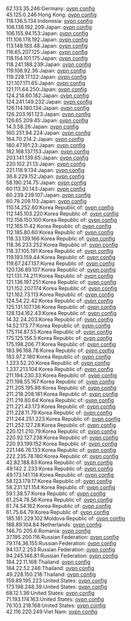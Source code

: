 62.133.35.246:Germany: [ovpn config](vpn/62_133_35_246.ovpn)  
45.125.0.246:Hong Kong: [ovpn config](vpn/45_125_0_246.ovpn)  
118.136.5.134:Indonesia: [ovpn config](vpn/118_136_5_134.ovpn)  
106.136.192.209:Japan: [ovpn config](vpn/106_136_192_209.ovpn)  
106.155.94.153:Japan: [ovpn config](vpn/106_155_94_153.ovpn)  
111.106.178.192:Japan: [ovpn config](vpn/111_106_178_192.ovpn)  
113.148.183.48:Japan: [ovpn config](vpn/113_148_183_48.ovpn)  
116.65.207.125:Japan: [ovpn config](vpn/116_65_207_125.ovpn)  
118.154.101.175:Japan: [ovpn config](vpn/118_154_101_175.ovpn)  
118.241.188.239:Japan: [ovpn config](vpn/118_241_188_239.ovpn)  
119.106.92.36:Japan: [ovpn config](vpn/119_106_92_36.ovpn)  
119.228.17.122:Japan: [ovpn config](vpn/119_228_17_122.ovpn)  
121.107.171.65:Japan: [ovpn config](vpn/121_107_171_65.ovpn)  
121.111.64.250:Japan: [ovpn config](vpn/121_111_64_250.ovpn)  
124.214.60.182:Japan: [ovpn config](vpn/124_214_60_182.ovpn)  
124.241.149.232:Japan: [ovpn config](vpn/124_241_149_232.ovpn)  
126.114.180.134:Japan: [ovpn config](vpn/126_114_180_134.ovpn)  
126.203.161.123:Japan: [ovpn config](vpn/126_203_161_123.ovpn)  
126.65.209.45:Japan: [ovpn config](vpn/126_65_209_45.ovpn)  
14.3.58.26:Japan: [ovpn config](vpn/14_3_58_26.ovpn)  
160.251.94.224:Japan: [ovpn config](vpn/160_251_94_224.ovpn)  
164.70.214.2:Japan: [ovpn config](vpn/164_70_214_2.ovpn)  
180.47.191.23:Japan: [ovpn config](vpn/180_47_191_23.ovpn)  
182.168.137.153:Japan: [ovpn config](vpn/182_168_137_153.ovpn)  
203.141.139.65:Japan: [ovpn config](vpn/203_141_139_65.ovpn)  
220.102.21.13:Japan: [ovpn config](vpn/220_102_21_13.ovpn)  
221.118.9.134:Japan: [ovpn config](vpn/221_118_9_134.ovpn)  
36.8.229.152:Japan: [ovpn config](vpn/36_8_229_152.ovpn)  
58.190.214.75:Japan: [ovpn config](vpn/58_190_214_75.ovpn)  
60.113.30.143:Japan: [ovpn config](vpn/60_113_30_143.ovpn)  
60.239.239.107:Japan: [ovpn config](vpn/60_239_239_107.ovpn)  
60.79.209.113:Japan: [ovpn config](vpn/60_79_209_113.ovpn)  
110.14.252.60:Korea Republic of: [ovpn config](vpn/110_14_252_60.ovpn)  
112.145.103.220:Korea Republic of: [ovpn config](vpn/112_145_103_220.ovpn)  
112.158.150.100:Korea Republic of: [ovpn config](vpn/112_158_150_100.ovpn)  
112.165.11.42:Korea Republic of: [ovpn config](vpn/112_165_11_42.ovpn)  
112.185.80.60:Korea Republic of: [ovpn config](vpn/112_185_80_60.ovpn)  
118.33.139.166:Korea Republic of: [ovpn config](vpn/118_33_139_166.ovpn)  
118.36.233.252:Korea Republic of: [ovpn config](vpn/118_36_233_252.ovpn)  
118.37.105.191:Korea Republic of: [ovpn config](vpn/118_37_105_191.ovpn)  
119.193.159.44:Korea Republic of: [ovpn config](vpn/119_193_159_44.ovpn)  
119.67.247.137:Korea Republic of: [ovpn config](vpn/119_67_247_137.ovpn)  
120.136.89.107:Korea Republic of: [ovpn config](vpn/120_136_89_107.ovpn)  
121.131.74.211:Korea Republic of: [ovpn config](vpn/121_131_74_211.ovpn)  
121.136.197.251:Korea Republic of: [ovpn config](vpn/121_136_197_251.ovpn)  
121.152.207.174:Korea Republic of: [ovpn config](vpn/121_152_207_174.ovpn)  
121.162.73.113:Korea Republic of: [ovpn config](vpn/121_162_73_113.ovpn)  
124.54.22.42:Korea Republic of: [ovpn config](vpn/124_54_22_42.ovpn)  
125.131.107.136:Korea Republic of: [ovpn config](vpn/125_131_107_136.ovpn)  
128.134.162.43:Korea Republic of: [ovpn config](vpn/128_134_162_43.ovpn)  
14.32.24.203:Korea Republic of: [ovpn config](vpn/14_32_24_203.ovpn)  
14.52.173.77:Korea Republic of: [ovpn config](vpn/14_52_173_77.ovpn)  
175.114.87.55:Korea Republic of: [ovpn config](vpn/175_114_87_55.ovpn)  
175.125.156.5:Korea Republic of: [ovpn config](vpn/175_125_156_5.ovpn)  
175.198.206.71:Korea Republic of: [ovpn config](vpn/175_198_206_71.ovpn)  
183.96.168.78:Korea Republic of: [ovpn config](vpn/183_96_168_78.ovpn)  
183.97.2.180:Korea Republic of: [ovpn config](vpn/183_97_2_180.ovpn)  
1.223.52.20:Korea Republic of: [ovpn config](vpn/1_223_52_20.ovpn)  
1.237.213.104:Korea Republic of: [ovpn config](vpn/1_237_213_104.ovpn)  
211.194.230.33:Korea Republic of: [ovpn config](vpn/211_194_230_33.ovpn)  
211.198.55.167:Korea Republic of: [ovpn config](vpn/211_198_55_167.ovpn)  
211.205.195.86:Korea Republic of: [ovpn config](vpn/211_205_195_86.ovpn)  
211.218.208.181:Korea Republic of: [ovpn config](vpn/211_218_208_181.ovpn)  
211.219.80.64:Korea Republic of: [ovpn config](vpn/211_219_80_64.ovpn)  
211.221.43.173:Korea Republic of: [ovpn config](vpn/211_221_43_173.ovpn)  
211.228.11.79:Korea Republic of: [ovpn config](vpn/211_228_11_79.ovpn)  
211.244.251.223:Korea Republic of: [ovpn config](vpn/211_244_251_223.ovpn)  
211.252.127.28:Korea Republic of: [ovpn config](vpn/211_252_127_28.ovpn)  
220.121.210.79:Korea Republic of: [ovpn config](vpn/220_121_210_79.ovpn)  
220.92.127.238:Korea Republic of: [ovpn config](vpn/220_92_127_238.ovpn)  
220.93.199.152:Korea Republic of: [ovpn config](vpn/220_93_199_152.ovpn)  
221.146.76.133:Korea Republic of: [ovpn config](vpn/221_146_76_133.ovpn)  
222.235.78.180:Korea Republic of: [ovpn config](vpn/222_235_78_180.ovpn)  
42.82.188.83:Korea Republic of: [ovpn config](vpn/42_82_188_83.ovpn)  
49.142.2.233:Korea Republic of: [ovpn config](vpn/49_142_2_233.ovpn)  
49.173.141.114:Korea Republic of: [ovpn config](vpn/49_173_141_114.ovpn)  
58.123.179.17:Korea Republic of: [ovpn config](vpn/58_123_179_17.ovpn)  
58.231.121.154:Korea Republic of: [ovpn config](vpn/58_231_121_154.ovpn)  
59.1.38.57:Korea Republic of: [ovpn config](vpn/59_1_38_57.ovpn)  
61.254.78.56:Korea Republic of: [ovpn config](vpn/61_254_78_56.ovpn)  
61.74.54.162:Korea Republic of: [ovpn config](vpn/61_74_54_162.ovpn)  
61.75.64.79:Korea Republic of: [ovpn config](vpn/61_75_64_79.ovpn)  
185.181.229.102:Moldova Republic of: [ovpn config](vpn/185_181_229_102.ovpn)  
188.89.104.84:Netherlands: [ovpn config](vpn/188_89_104_84.ovpn)  
146.70.205.6:Romania: [ovpn config](vpn/146_70_205_6.ovpn)  
37.195.200.116:Russian Federation: [ovpn config](vpn/37_195_200_116.ovpn)  
79.174.36.155:Russian Federation: [ovpn config](vpn/79_174_36_155.ovpn)  
94.137.2.253:Russian Federation: [ovpn config](vpn/94_137_2_253.ovpn)  
94.245.146.81:Russian Federation: [ovpn config](vpn/94_245_146_81.ovpn)  
184.22.11.168:Thailand: [ovpn config](vpn/184_22_11_168.ovpn)  
184.22.52.246:Thailand: [ovpn config](vpn/184_22_52_246.ovpn)  
49.228.150.218:Thailand: [ovpn config](vpn/49_228_150_218.ovpn)  
159.89.195.223:United States: [ovpn config](vpn/159_89_195_223.ovpn)  
173.198.248.39:United States: [ovpn config](vpn/173_198_248_39.ovpn)  
68.12.1.36:United States: [ovpn config](vpn/68_12_1_36.ovpn)  
71.193.174.163:United States: [ovpn config](vpn/71_193_174_163.ovpn)  
76.103.218.168:United States: [ovpn config](vpn/76_103_218_168.ovpn)  
42.116.220.249:Viet Nam: [ovpn config](vpn/42_116_220_249.ovpn)  
